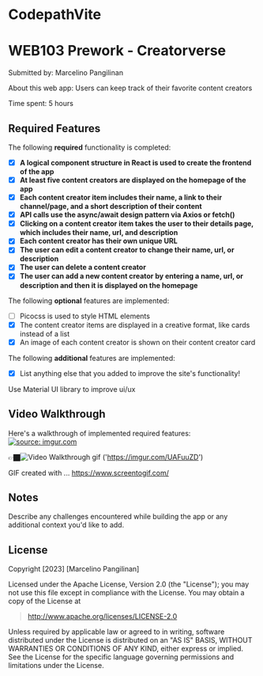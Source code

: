 # CodepathVite

# WEB103 Prework - Creatorverse

Submitted by: Marcelino Pangilinan

About this web app: Users can keep track of their favorite content creators

Time spent: 5 hours

## Required Features

The following **required** functionality is completed:

<!-- 👉🏿👉🏿👉🏿 Make sure to check off completed functionality below -->
- [X] **A logical component structure in React is used to create the frontend of the app**
- [X] **At least five content creators are displayed on the homepage of the app**
- [X] **Each content creator item includes their name, a link to their channel/page, and a short description of their content**
- [X] **API calls use the async/await design pattern via Axios or fetch()**
- [X] **Clicking on a content creator item takes the user to their details page, which includes their name, url, and description**
- [X] **Each content creator has their own unique URL**
- [X] **The user can edit a content creator to change their name, url, or description**
- [X] **The user can delete a content creator**
- [X] **The user can add a new content creator by entering a name, url, or description and then it is displayed on the homepage**

The following **optional** features are implemented:

- [ ] Picocss is used to style HTML elements
- [X] The content creator items are displayed in a creative format, like cards instead of a list
- [X] An image of each content creator is shown on their content creator card

The following **additional** features are implemented:

* [X] List anything else that you added to improve the site's functionality!

Use Material UI library to improve ui/ux

## Video Walkthrough

Here's a walkthrough of implemented required features:
<a href="https://imgur.com/UAFuuZD"><img src="https://i.imgur.com/UAFuuZD.gif" title="source: imgur.com" /></a>

👉🏿<img src='https://imgur.com/a/rEDXtup' title='Video Walkthrough' width='' alt='Video Walkthrough' />
gif ('https://imgur.com/UAFuuZD')

<!-- Replace this with whatever GIF tool you used! -->
GIF created with ...  https://www.screentogif.com/
<!-- Recommended tools:
[Kap](https://getkap.co/) for macOS
[ScreenToGif](https://www.screentogif.com/) for Windows
[peek](https://github.com/phw/peek) for Linux. -->

## Notes

Describe any challenges encountered while building the app or any additional context you'd like to add.

## License

Copyright [2023] [Marcelino Pangilinan]

Licensed under the Apache License, Version 2.0 (the "License"); you may not use this file except in compliance with the License. You may obtain a copy of the License at

> http://www.apache.org/licenses/LICENSE-2.0

Unless required by applicable law or agreed to in writing, software distributed under the License is distributed on an "AS IS" BASIS, WITHOUT WARRANTIES OR CONDITIONS OF ANY KIND, either express or implied. See the License for the specific language governing permissions and limitations under the License.